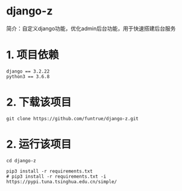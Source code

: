 # django-z
简介：自定义django功能，优化admin后台功能，用于快速搭建后台服务

# 1. 项目依赖
```text
django == 3.2.22
python3 == 3.6.8
```

# 2. 下载该项目
```shell
git clone https://github.com/funtrue/django-z.git
```

# 2. 运行该项目
```shell
cd django-z

pip3 install -r requirements.txt
# pip3 install -r requirements.txt -i https://pypi.tuna.tsinghua.edu.cn/simple/
```